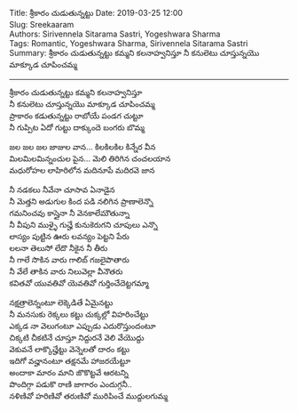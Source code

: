 Title: శ్రీకారం చుడుతున్నట్టు
Date: 2019-03-25 12:00      
Slug:  Sreekaaram   
Authors: Sirivennela Sitarama Sastri, Yogeshwara Sharma    
Tags: Romantic, Yogeshwara Sharma, Sirivennela Sitarama Sastri  
Summary: శ్రీకారం చుడుతున్నట్టు కమ్మని కలనాహ్వనిస్తూ నీ కనులెటు చూస్తున్నయొ మాక్కూడ చూపించమ్మ  

-----
శ్రీకారం చుడుతున్నట్టు కమ్మని కలనాహ్వనిస్తూ  
నీ కనులెటు చూస్తున్నయొ మాక్కూడ చూపించమ్మ  
ప్రాకారం కడుతున్నట్టు రాబోయే పండగ చుట్టూ  
నీ గుప్పిట ఏదో గుట్టు దాక్కుందె బంగరు బొమ్మ  

జల జల జల జాజుల వాన... కిలకిలకిల కిన్నేర వీన  
మిలమిలమిన్నంచుల పైన... మెలి తిరిగిన చంచలయాన  
మధురోహల లాహిరిలోన మదినూపే మదిరవె జాన  
 
నీ నడకలు నీవేనా చూసావ ఏనాడైన  
నీ మెత్తని అడుగుల కింద పడి నలిగిన ప్రాణాలెన్నొ  
గమనించవు కాస్తైనా నీ వెనకాలేమౌతున్నా  
నీ వీపుని ముళ్ళై గుచ్హే కునుకెరుగని చూపులు ఎన్నొ  
లాస్యం పుట్టిన ఊరు లవన్యం పెట్టని పేరు  
లలనా తెలుసో లేదొ నీకైన నీ తీరు  
నీ గాలే సొకిన వారు గాలిబ్ గజలైపొతారు  
నీ వేలే తాకిన వారు నిలువెల్లా వీనౌతరు  
కవితవో యువతివో యెవతివో గుర్తించేదెట్టగమ్మా  
   
నక్షత్రాలెన్నంటూ లెక్కెడితే ఏమైనట్టు  
నీ మనసుకు రెక్కలు కట్టు చుక్కల్లో విహరించేట్టు  
ఎక్కడ నా వెలుగంటూ ఎప్పుడు ఎదురొస్తుందంటూ  
చిక్కటి చీకటినే చూస్తూ నిద్దురనే వెలి వేయొద్దు  
వెకువనే లాక్కొచ్హేట్టు వెన్నెలతో దారం కట్టు  
ఇదిగో వచ్హానంటూ తక్షనమే హాజరయేట్టూ  
అందాకా మారం మాని జొకొట్టవే ఆరటన్ని  
పొందిగ్గా పడుకొ రాణి జాగారం ఎందుగ్గనీ..  
నళిణివో హరిణివో తరుణివో మురిపించే ముద్దులగుమ్మ  
